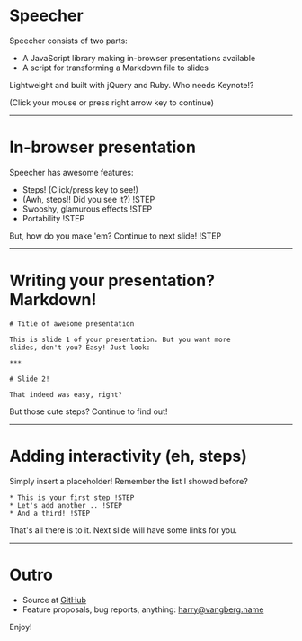 # Speecher

Speecher consists of two parts:

* A JavaScript library making in-browser presentations available
* A script for transforming a Markdown file to slides

Lightweight and built with jQuery and Ruby. Who needs Keynote!?

(Click your mouse or press right arrow key to continue)

***

# In-browser presentation

Speecher has awesome features:

* Steps! (Click/press key to see!) 
* (Awh, steps!! Did you see it?) !STEP
* Swooshy, glamurous effects !STEP
* Portability !STEP

But, how do you make 'em? Continue to next slide! !STEP

***

# Writing your presentation? Markdown!

    # Title of awesome presentation

    This is slide 1 of your presentation. But you want more
    slides, don't you? Easy! Just look:

    ***

    # Slide 2!

    That indeed was easy, right?

But those cute steps? Continue to find out!

***

# Adding interactivity (eh, steps)

Simply insert a placeholder! Remember the list I showed before?

    * This is your first step !STEP
    * Let's add another .. !STEP
    * And a third! !STEP

That's all there is to it. Next slide will have some links for you.

***

# Outro

* Source at [GitHub](http://github.com/ichverstehe/speecher)
* Feature proposals, bug reports, anything: harry@vangberg.name

Enjoy!
